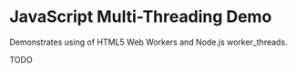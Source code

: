 # JavaScript Multi-Threading Demo
Demonstrates using of HTML5 Web Workers and Node.js worker_threads.

TODO